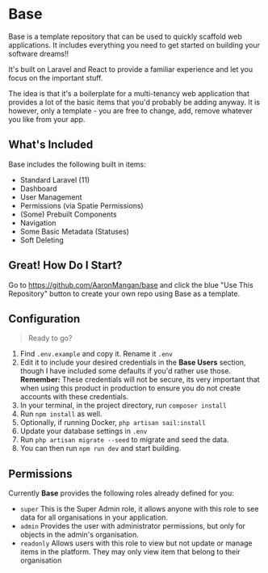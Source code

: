# Base

Base is a template repository that can be used to quickly scaffold web applications. It includes everything you need to get started on building your software dreams!! 

It's built on Laravel and React to provide a familiar experience and let you focus on the important stuff.

The idea is that it's a boilerplate for a multi-tenancy web application that provides a lot of the basic items that you'd probably be adding anyway. It is however, only a template - you are free to change, add, remove whatever you like from your app.

## What's Included

Base includes the following built in items:

- Standard Laravel (11)
- Dashboard
- User Management
- Permissions (via Spatie Permissions)
- (Some) Prebuilt Components
- Navigation
- Some Basic Metadata (Statuses)
- Soft Deleting

## Great! How Do I Start?
Go to https://github.com/AaronMangan/base and click the blue "Use This Repository" button to create your own repo using Base as a template.

## Configuration

> Ready to go?

1. Find `.env.example` and copy it. Rename it `.env`
2. Edit it to include your desired credentials in the **Base Users** section, though I have included some defaults if you'd rather use those. **Remember:** These credentials will not be secure, its very important that when using this product in production to ensure you do not create accounts with these credentials.
3. In your terminal, in the project directory, run `composer install`
4. Run `npm install` as well.
5. Optionally, if running Docker, `php artisan sail:install`
6. Update your database settings in `.env`
7. Run `php artisan migrate --seed` to migrate and seed the data.
8. You can then run `npm run dev` and start building.

## Permissions

Currently **Base** provides the following roles already defined for you:

- `super` This is the Super Admin role, it allows anyone with this role to see data for all organisations in your application.
- `admin` Provides the user with administrator permissions, but only for objects in the admin's organisation.
- `readonly` Allows users with this role to view but not update or manage items in the platform. They may only view item that belong to their organisation